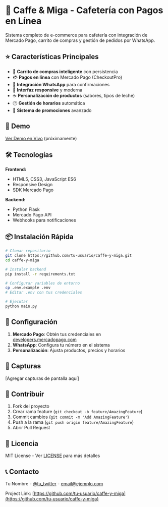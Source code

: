 # 🍰 Caffe & Miga - Cafetería con Pagos en Línea

Sistema completo de e-commerce para cafetería con integración de Mercado Pago, carrito de compras y gestión de pedidos por WhatsApp.

## ⭐ Características Principales

- 🛒 **Carrito de compras inteligente** con persistencia
- 💳 **Pagos en línea** con Mercado Pago (CheckoutPro)
- 📱 **Integración WhatsApp** para confirmaciones
- 🎨 **Interfaz responsive** y moderna
- ☕ **Personalización de productos** (sabores, tipos de leche)
- 🕐 **Gestión de horarios** automática
- 🎉 **Sistema de promociones** avanzado

## 🚀 Demo

[Ver Demo en Vivo](https://tu-dominio.com) (próximamente)

## 🛠️ Tecnologías

**Frontend:**
- HTML5, CSS3, JavaScript ES6
- Responsive Design
- SDK Mercado Pago

**Backend:**
- Python Flask
- Mercado Pago API
- Webhooks para notificaciones

## 📦 Instalación Rápida

```bash
# Clonar repositorio
git clone https://github.com/tu-usuario/caffe-y-miga.git
cd caffe-y-miga

# Instalar backend
pip install -r requirements.txt

# Configurar variables de entorno
cp .env.example .env
# Editar .env con tus credenciales

# Ejecutar
python main.py
```

## 🔧 Configuración

1. **Mercado Pago**: Obtén tus credenciales en [developers.mercadopago.com](https://developers.mercadopago.com)
2. **WhatsApp**: Configura tu número en el sistema
3. **Personalización**: Ajusta productos, precios y horarios

## 📱 Capturas

[Agregar capturas de pantalla aquí]

## 🤝 Contribuir

1. Fork del proyecto
2. Crear rama feature (`git checkout -b feature/AmazingFeature`)
3. Commit cambios (`git commit -m 'Add AmazingFeature'`)
4. Push a la rama (`git push origin feature/AmazingFeature`)
5. Abrir Pull Request

## 📄 Licencia

MIT License - Ver [LICENSE](LICENSE) para más detalles

## 📞 Contacto

Tu Nombre - [@tu_twitter](https://twitter.com/tu_twitter) - email@ejemplo.com

Project Link: [https://github.com/tu-usuario/caffe-y-miga](https://github.com/tu-usuario/caffe-y-miga)
